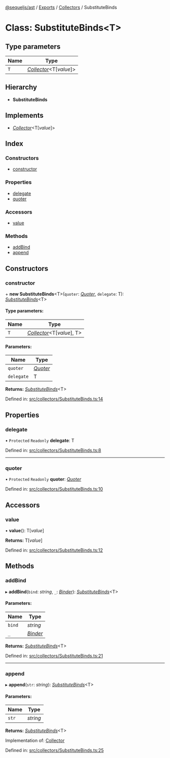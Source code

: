 [@sequeljs/ast](../README.md) / [Exports](../modules.md) /
[Collectors](../modules/collectors.md) / SubstituteBinds

# Class: SubstituteBinds<T\>

## Type parameters

| Name | Type                                                              |
| ---- | ----------------------------------------------------------------- |
| `T`  | [_Collector_](../interfaces/collectors.collector.md)<T[*value*]\> |

## Hierarchy

- **SubstituteBinds**

## Implements

- [_Collector_](../interfaces/collectors.collector.md)<T[*value*]\>

## Index

### Constructors

- [constructor](collectors.substitutebinds.md#constructor)

### Properties

- [delegate](collectors.substitutebinds.md#delegate)
- [quoter](collectors.substitutebinds.md#quoter)

### Accessors

- [value](collectors.substitutebinds.md#value)

### Methods

- [addBind](collectors.substitutebinds.md#addbind)
- [append](collectors.substitutebinds.md#append)

## Constructors

### constructor

\+ **new SubstituteBinds**<T\>(`quoter`:
[_Quoter_](../interfaces/interfaces.quoter.md), `delegate`: T):
[_SubstituteBinds_](collectors.substitutebinds.md)<T\>

#### Type parameters:

| Name | Type                                                                 |
| ---- | -------------------------------------------------------------------- |
| `T`  | [_Collector_](../interfaces/collectors.collector.md)<T[*value*], T\> |

#### Parameters:

| Name       | Type                                           |
| ---------- | ---------------------------------------------- |
| `quoter`   | [_Quoter_](../interfaces/interfaces.quoter.md) |
| `delegate` | T                                              |

**Returns:** [_SubstituteBinds_](collectors.substitutebinds.md)<T\>

Defined in:
[src/collectors/SubstituteBinds.ts:14](https://github.com/sequeljs/ast/blob/6632050/src/collectors/SubstituteBinds.ts#L14)

## Properties

### delegate

• `Protected` `Readonly` **delegate**: T

Defined in:
[src/collectors/SubstituteBinds.ts:8](https://github.com/sequeljs/ast/blob/6632050/src/collectors/SubstituteBinds.ts#L8)

---

### quoter

• `Protected` `Readonly` **quoter**:
[_Quoter_](../interfaces/interfaces.quoter.md)

Defined in:
[src/collectors/SubstituteBinds.ts:10](https://github.com/sequeljs/ast/blob/6632050/src/collectors/SubstituteBinds.ts#L10)

## Accessors

### value

• **value**(): T[*value*]

**Returns:** T[*value*]

Defined in:
[src/collectors/SubstituteBinds.ts:12](https://github.com/sequeljs/ast/blob/6632050/src/collectors/SubstituteBinds.ts#L12)

## Methods

### addBind

▸ **addBind**(`bind`: _string_, `_`:
[_Binder_](../modules/collectors.md#binder)):
[_SubstituteBinds_](collectors.substitutebinds.md)<T\>

#### Parameters:

| Name   | Type                                        |
| ------ | ------------------------------------------- |
| `bind` | _string_                                    |
| `_`    | [_Binder_](../modules/collectors.md#binder) |

**Returns:** [_SubstituteBinds_](collectors.substitutebinds.md)<T\>

Defined in:
[src/collectors/SubstituteBinds.ts:21](https://github.com/sequeljs/ast/blob/6632050/src/collectors/SubstituteBinds.ts#L21)

---

### append

▸ **append**(`str`: _string_):
[_SubstituteBinds_](collectors.substitutebinds.md)<T\>

#### Parameters:

| Name  | Type     |
| ----- | -------- |
| `str` | _string_ |

**Returns:** [_SubstituteBinds_](collectors.substitutebinds.md)<T\>

Implementation of: [Collector](../interfaces/collectors.collector.md)

Defined in:
[src/collectors/SubstituteBinds.ts:25](https://github.com/sequeljs/ast/blob/6632050/src/collectors/SubstituteBinds.ts#L25)
